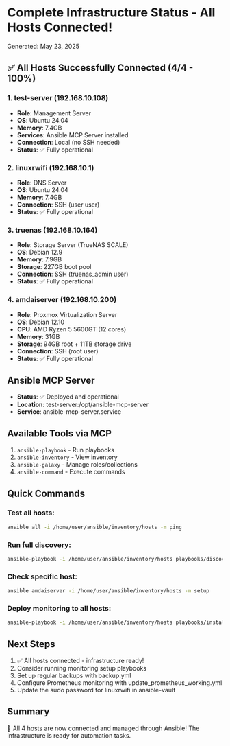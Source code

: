 # Complete Infrastructure Status - All Hosts Connected!
Generated: May 23, 2025

## ✅ All Hosts Successfully Connected (4/4 - 100%)

### 1. test-server (192.168.10.108)
- **Role**: Management Server
- **OS**: Ubuntu 24.04
- **Memory**: 7.4GB
- **Services**: Ansible MCP Server installed
- **Connection**: Local (no SSH needed)
- **Status**: ✅ Fully operational

### 2. linuxrwifi (192.168.10.1)
- **Role**: DNS Server
- **OS**: Ubuntu 24.04
- **Memory**: 7.4GB
- **Connection**: SSH (user user)
- **Status**: ✅ Fully operational

### 3. truenas (192.168.10.164)
- **Role**: Storage Server (TrueNAS SCALE)
- **OS**: Debian 12.9
- **Memory**: 7.9GB
- **Storage**: 227GB boot pool
- **Connection**: SSH (truenas_admin user)
- **Status**: ✅ Fully operational

### 4. amdaiserver (192.168.10.200)
- **Role**: Proxmox Virtualization Server
- **OS**: Debian 12.10
- **CPU**: AMD Ryzen 5 5600GT (12 cores)
- **Memory**: 31GB
- **Storage**: 94GB root + 11TB storage drive
- **Connection**: SSH (root user)
- **Status**: ✅ Fully operational

## Ansible MCP Server
- **Status**: ✅ Deployed and operational
- **Location**: test-server:/opt/ansible-mcp-server
- **Service**: ansible-mcp-server.service

## Available Tools via MCP
1. `ansible-playbook` - Run playbooks
2. `ansible-inventory` - View inventory
3. `ansible-galaxy` - Manage roles/collections
4. `ansible-command` - Execute commands

## Quick Commands

### Test all hosts:
```bash
ansible all -i /home/user/ansible/inventory/hosts -m ping
```

### Run full discovery:
```bash
ansible-playbook -i /home/user/ansible/inventory/hosts playbooks/discover.yml
```

### Check specific host:
```bash
ansible amdaiserver -i /home/user/ansible/inventory/hosts -m setup
```

### Deploy monitoring to all hosts:
```bash
ansible-playbook -i /home/user/ansible/inventory/hosts playbooks/install_node_exporters.yml
```

## Next Steps
1. ✅ All hosts connected - infrastructure ready!
2. Consider running monitoring setup playbooks
3. Set up regular backups with backup.yml
4. Configure Prometheus monitoring with update_prometheus_working.yml
5. Update the sudo password for linuxrwifi in ansible-vault

## Summary
🎉 All 4 hosts are now connected and managed through Ansible!
The infrastructure is ready for automation tasks.